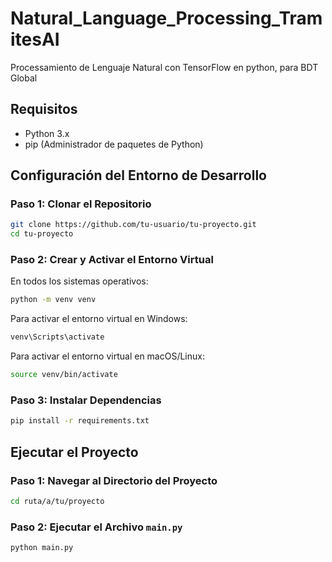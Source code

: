 # Natural_Language_Processing_TramitesAI
 Processamiento de Lenguaje Natural con TensorFlow en python, para BDT Global

## Requisitos

- Python 3.x
- pip (Administrador de paquetes de Python)

## Configuración del Entorno de Desarrollo

### Paso 1: Clonar el Repositorio

```bash
git clone https://github.com/tu-usuario/tu-proyecto.git
cd tu-proyecto
```

### Paso 2: Crear y Activar el Entorno Virtual

En todos los sistemas operativos:

```bash
python -m venv venv
```

Para activar el entorno virtual en Windows:

```bash
venv\Scripts\activate
```

Para activar el entorno virtual en macOS/Linux:

```bash
source venv/bin/activate
```

### Paso 3: Instalar Dependencias

```bash
pip install -r requirements.txt
```

## Ejecutar el Proyecto

### Paso 1: Navegar al Directorio del Proyecto

```bash
cd ruta/a/tu/proyecto
```

### Paso 2: Ejecutar el Archivo `main.py`

```bash
python main.py
```
